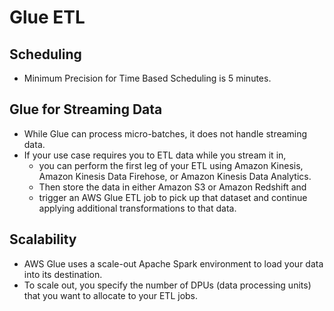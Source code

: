 # Glue ETL

## Scheduling

- Minimum Precision for Time Based Scheduling is 5 minutes.

## Glue for Streaming Data

- While Glue can process micro-batches, it does not handle streaming data. 
- If your use case requires you to ETL data while you stream it in, 
    - you can perform the first leg of your ETL using Amazon Kinesis, Amazon Kinesis Data Firehose, or Amazon Kinesis Data Analytics. 
    - Then store the data in either Amazon S3 or Amazon Redshift and 
    - trigger an AWS Glue ETL job to pick up that dataset and continue applying additional transformations to that data.

## Scalability

- AWS Glue uses a scale-out Apache Spark environment to load your data into its destination. 
- To scale out, you specify the number of DPUs (data processing units) that you want to allocate to your ETL jobs.